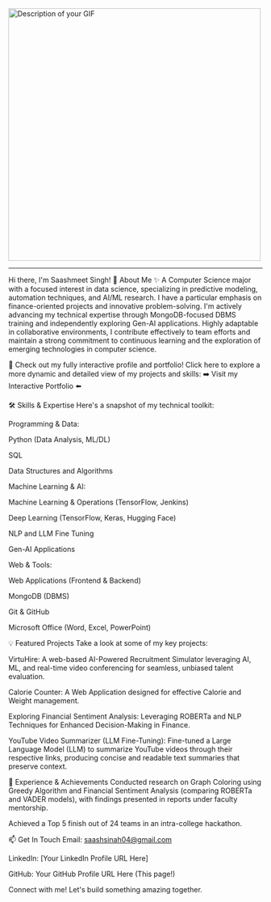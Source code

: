 <img src="https://github.com/user-attachments/assets/dfa167d0-20ed-4559-92e3-13750db1a519" alt="Description of your GIF" width="500">

---------------------------------------------------------------------------------------------------------------------------------------------------------------------------------------------------------------------

Hi there, I'm Saashmeet Singh! 👋
About Me ✨
A Computer Science major with a focused interest in data science, specializing in predictive modeling, automation techniques, and AI/ML research. I have a particular emphasis on finance-oriented projects and innovative problem-solving. I'm actively advancing my technical expertise through MongoDB-focused DBMS training and independently exploring Gen-AI applications. Highly adaptable in collaborative environments, I contribute effectively to team efforts and maintain a strong commitment to continuous learning and the exploration of emerging technologies in computer science.

🚀 Check out my fully interactive profile and portfolio!
Click here to explore a more dynamic and detailed view of my projects and skills:
➡️ Visit my Interactive Portfolio ⬅️

🛠️ Skills & Expertise
Here's a snapshot of my technical toolkit:

Programming & Data:

Python (Data Analysis, ML/DL)

SQL

Data Structures and Algorithms

Machine Learning & AI:

Machine Learning & Operations (TensorFlow, Jenkins)

Deep Learning (TensorFlow, Keras, Hugging Face)

NLP and LLM Fine Tuning

Gen-AI Applications

Web & Tools:

Web Applications (Frontend & Backend)

MongoDB (DBMS)

Git & GitHub

Microsoft Office (Word, Excel, PowerPoint)

💡 Featured Projects
Take a look at some of my key projects:

VirtuHire: A web-based AI-Powered Recruitment Simulator leveraging AI, ML, and real-time video conferencing for seamless, unbiased talent evaluation.

Calorie Counter: A Web Application designed for effective Calorie and Weight management.

Exploring Financial Sentiment Analysis: Leveraging ROBERTa and NLP Techniques for Enhanced Decision-Making in Finance.

YouTube Video Summarizer (LLM Fine-Tuning): Fine-tuned a Large Language Model (LLM) to summarize YouTube videos through their respective links, producing concise and readable text summaries that preserve context.

💼 Experience & Achievements
Conducted research on Graph Coloring using Greedy Algorithm and Financial Sentiment Analysis (comparing ROBERTa and VADER models), with findings presented in reports under faculty mentorship.

Achieved a Top 5 finish out of 24 teams in an intra-college hackathon.

📫 Get In Touch
Email: saashsinah04@gmail.com

LinkedIn: [Your LinkedIn Profile URL Here]

GitHub: Your GitHub Profile URL Here (This page!)

Connect with me! Let's build something amazing together.
